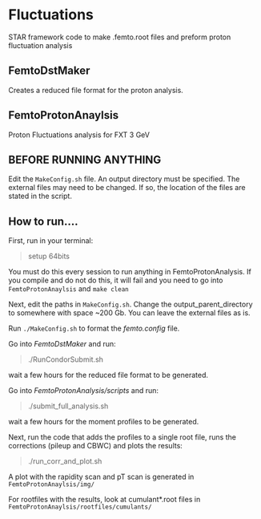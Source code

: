 # Fluctuations
STAR framework code to make .femto.root files and preform proton fluctuation analysis 

## FemtoDstMaker 
Creates a reduced file format for the proton analysis.

## FemtoProtonAnaylsis
Proton Fluctuations analysis for FXT 3 GeV

## BEFORE RUNNING ANYTHING
Edit the `MakeConfig.sh` file. 
An output directory must be specified.
The external files may need to be changed. If so, the location of the files are stated in the script.

## How to run.... ##

First, run in your terminal:

> setup 64bits 

You must do this every session to run anything in FemtoProtonAnalysis.
If you compile and do not do this, it will fail and you need to go into `FemtoProtonAnaylsis` and `make clean`

Next, edit the paths in `MakeConfig.sh`. Change the output_parent_directory to somewhere with space ~200 Gb.
You can leave the external files as is.

Run `./MakeConfig.sh` to format the *femto.config* file.

Go into *FemtoDstMaker* and run:

> ./RunCondorSubmit.sh 

wait a few hours for the reduced file format to be generated.

Go into *FemtoProtonAnalysis/scripts* and run:

> ./submit_full_analysis.sh

wait a few hours for the moment profiles to be generated.

Next, run the code that adds the profiles to a single root file, runs the corrections (pileup and CBWC) and plots the results:

> ./run_corr_and_plot.sh 

A plot with the rapidity scan and pT scan is generated in `FemtoProtonAnaylsis/img/`

For rootfiles with the results, look at cumulant*.root files in `FemtoProtonAnaylsis/rootfiles/cumulants/`

